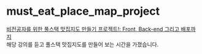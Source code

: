 # must_eat_place_map_project
[비전공자를 위한 풀스택 맛집지도 만들기 프로젝트!: Front, Back-end 그리고 배포까지](https://www.inflearn.com/course/%EB%B9%84%EC%A0%84%EA%B3%B5-%ED%92%80%EC%8A%A4%ED%83%9D-%EB%A7%9B%EC%A7%91%EC%A7%80%EB%8F%84/dashboard)   
해당 강의를 듣고 풀스택 맛집지도를 만들어 보는 시간을 가졌습니다.
